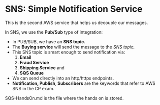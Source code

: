 <h1><b>SNS</b>: Simple Notification Service</h1>
This is the second AWS service that helps us decouple our messages.  

In SNS, we use the <b>Pub/Sub</b> type of integration: 
<ul>
  <li>In PUB/SUB, we have an <b>SNS topic.</b> </li>
  <li>The <b>Buying service</b> will send the message to the <i>SNS topic.</i></li>
  <li>This SNS topic is smart enough to send notification via: 
    <ol>
      <li><b>Email</b></li>
      <li><b>Fraud Service</b></li>
      <li><b>Shipping Service</b> and</li>
      <li><b>SQS Queue</b></li>
    </ol>
  </li>
  <li>We can send directly into an http/https endpoints.</li>
  <li><b>Notification, Publish, Subscribers</b> are the keywords that refer to AWS SNS in the CP exam.</li>
</ul>  

SQS-HandsOn.md is the file where the hands on is stored. 
